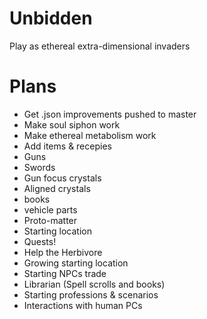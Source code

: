 # Unbidden
Play as ethereal extra-dimensional invaders
# Plans
- Get .json improvements pushed to master
- Make soul siphon work
- Make ethereal metabolism work
- Add items & recepies
 - Guns
 - Swords
 - Gun focus crystals
 - Aligned crystals
 - books
 - vehicle parts
 - Proto-matter
- Starting location
- Quests!
 - Help the Herbivore
- Growing starting location
- Starting NPCs trade
 - Librarian (Spell scrolls and books)
- Starting professions & scenarios
- Interactions with human PCs
